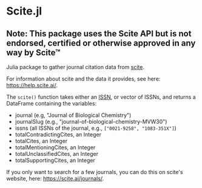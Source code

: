 # Scite.jl

## **Note: This package uses the Scite API but is not endorsed, certified or otherwise approved in any way by Scite™**
Julia package to gather journal citation data from [scite](https://scite.ai/).

For information about scite and the data it provides, see here: https://help.scite.ai/.

The `scite()` function takes either an [ISSN](https://www.issn.org/understanding-the-issn/what-is-an-issn/), or vector of ISSNs, and returns a DataFrame containing the variables:
- journal (e.g, "Journal of Biological Chemistry")
- journalSlug (e.g., "journal-of-biological-chemistry-MVW30")
- issns (all ISSNs of the journal, e.g., `["0021-9258", "1083-351X"]`)
- totalContradictingCites, an Integer
- totalCites, an Integer
- totalMentioningCites, an Integer
- totalUnclassifiedCites, an Integer
- totalSupportingCites, an Integer


If you only want to search for a few journals, you can do this on scite's website, here: https://scite.ai/journals/.
